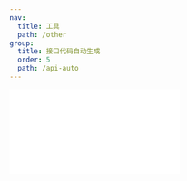 ```yaml
---
nav:
  title: 工具
  path: /other
group:
  title: 接口代码自动生成
  order: 5
  path: /api-auto
---
```


<embed src="../README.md"></embed>
